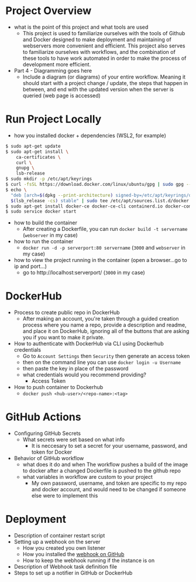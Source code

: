 # Project Overview

- what is the point of this project and what tools are used
	- This project is used to familiarize ourselves with the tools of Github and Docker designed to make deployment and maintaining of webservers more convenient and efficient. This project also serves to familiarize ourselves with workflows, and the combination of these tools to have work automated in order to make the process of development more efficient.
- Part 4 - Diagramming goes here
  - Include a diagram (or diagrams) of your entire workflow. Meaning it should start with a project change / update, the steps that happen in between, and end with the updated version when the server is queried (web page is accessed)

# Run Project Locally

- how you installed docker + dependencies (WSL2, for example)
```bash
$ sudo apt-get update
$ sudo apt-get install \
    ca-certificates \
    curl \
    gnupg \
    lsb-release
$ sudo mkdir -p /etc/apt/keyrings
$ curl -fsSL https://download.docker.com/linux/ubuntu/gpg | sudo gpg --dearmor -o /etc/apt/keyrings/docker.gpg
$ echo \
  "deb [arch=$(dpkg --print-architecture) signed-by=/etc/apt/keyrings/docker.gpg] https://download.docker.com/linux/ubuntu \
  $(lsb_release -cs) stable" | sudo tee /etc/apt/sources.list.d/docker.list > /dev/null
$ sudo apt-get install docker-ce docker-ce-cli containerd.io docker-compose-plugin
$ sudo service docker start
```

- how to build the container
	- After creating a Dockerfile, you can run `docker build -t servername` (`webserver` in my case)
- how to run the container
	- `docker run -d -p serverport:80 servername` (`3000` and `webserver` in my case)
- how to view the project running in the container (open a browser...go to ip and port...)
	- go to http://localhost:serverport/ (`3000` in my case)

# DockerHub

- Process to create public repo in DockerHub
	- After making an account, you're taken through a guided creation process where you name a repo, provide a description and readme, and place it on DockerHub, ignoring all of the buttons that are asking you if you want to make it private.
- How to authenticate with DockerHub via CLI using Dockerhub credentials
	- Go to `Account Settings` then `Security` then generate an access token
	- then on the command line you can use `docker login -u Username`
	- then paste the key in place of the password
  - what credentials would you recommend providing?
	- Access Token
- How to push container to Dockerhub
	- `docker push <hub-user>/<repo-name>:<tag>`

# GitHub Actions

- Configuring GitHub Secrets
  - What secrets were set based on what info
	- It is neccesary to set a secret for your username, password, and token for Docker
- Behavior of GitHub workflow
  - what does it do and when
	The workflow pushes a build of the image to docker after a changed Dockerfile is pushed to the github repo
  - what variables in workflow are custom to your project
	- My own password, username, and token are specific to my repo and docker account, and would need to be changed if someone else were to implement this

# Deployment

- Description of container restart script
- Setting up a webhook on the server
  - How you created you own listener
  - How you installed the [webhook on GitHub](https://github.com/adnanh/webhook)
  - How to keep the webhook running if the instance is on
- Description of Webhook task definition file
- Steps to set up a notifier in GitHub or DockerHub
